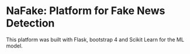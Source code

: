 # NaFake: Platform for Fake News Detection

This platform was built with Flask, bootstrap 4 and Scikit Learn for the ML model.
